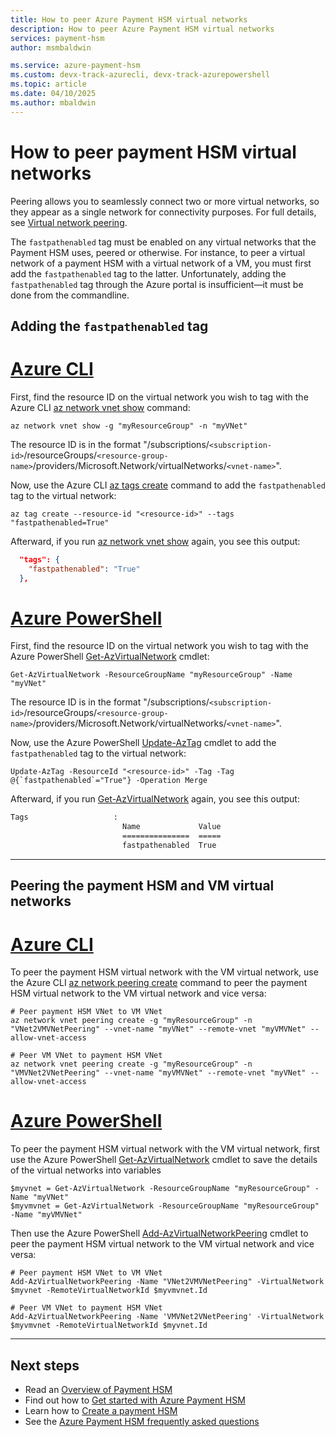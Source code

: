 ```yaml
---
title: How to peer Azure Payment HSM virtual networks
description: How to peer Azure Payment HSM virtual networks
services: payment-hsm
author: msmbaldwin

ms.service: azure-payment-hsm
ms.custom: devx-track-azurecli, devx-track-azurepowershell
ms.topic: article
ms.date: 04/10/2025
ms.author: mbaldwin
---
```


# How to peer payment HSM virtual networks

Peering allows you to seamlessly connect two or more virtual networks, so they appear as a single network for connectivity purposes. For full details, see [Virtual network peering](/azure/virtual-network/virtual-network-peering-overview).

The `fastpathenabled` tag must be enabled on any virtual networks that the Payment HSM uses, peered or otherwise. For instance, to peer a virtual network of a payment HSM with a virtual network of a VM, you must first add the `fastpathenabled` tag to the latter.  Unfortunately, adding the `fastpathenabled` tag through the Azure portal is insufficient—it must be done from the commandline.

## Adding the `fastpathenabled` tag

# [Azure CLI](#tab/azure-cli)

First, find the resource ID on the virtual network you wish to tag with the Azure CLI [az network vnet show](/cli/azure/network/vnet#az-network-vnet-show) command:

```azurecli-interactive
az network vnet show -g "myResourceGroup" -n "myVNet"
```

The resource ID is in the format "/subscriptions/`<subscription-id>`/resourceGroups/`<resource-group-name>`/providers/Microsoft.Network/virtualNetworks/`<vnet-name>`".

Now, use the Azure CLI [az tags create](/cli/azure/tag#az-tag-create) command to add the `fastpathenabled` tag to the virtual network:

```azurecli-interactive
az tag create --resource-id "<resource-id>" --tags "fastpathenabled=True"
```

Afterward, if you run [az network vnet show](/cli/azure/network/vnet#az-network-vnet-show) again, you see this output:

```json
  "tags": {
    "fastpathenabled": "True"
  },
```

# [Azure PowerShell](#tab/azure-powershell)

First, find the resource ID on the virtual network you wish to tag with the Azure PowerShell [Get-AzVirtualNetwork](/powershell/module/az.network/get-azvirtualnetwork) cmdlet:

```azurepowershell-interactive
Get-AzVirtualNetwork -ResourceGroupName "myResourceGroup" -Name "myVNet" 
```

The resource ID is in the format "/subscriptions/`<subscription-id>`/resourceGroups/`<resource-group-name>`/providers/Microsoft.Network/virtualNetworks/`<vnet-name>`".

Now, use the Azure PowerShell [Update-AzTag](/powershell/module/az.resources/update-aztag) cmdlet to add the `fastpathenabled` tag to the virtual network:

```azurepowershell-interactive
Update-AzTag -ResourceId "<resource-id>" -Tag -Tag @{`fastpathenabled`="True"} -Operation Merge
```

Afterward, if you run [Get-AzVirtualNetwork](/powershell/module/az.network/get-azvirtualnetwork) again, you see this output:

```bash
Tags                   :
                         Name             Value
                         ===============  =====
                         fastpathenabled  True
```

---

## Peering the payment HSM and VM virtual networks

# [Azure CLI](#tab/azure-cli)

To peer the payment HSM virtual network with the VM virtual network, use the Azure CLI [az network peering create](/cli/azure/network/vnet/peering#az-network-vnet-peering-create) command to peer the payment HSM virtual network to the VM virtual network and vice versa:

```azurecli-interactive
# Peer payment HSM VNet to VM VNet
az network vnet peering create -g "myResourceGroup" -n "VNet2VMVNetPeering" --vnet-name "myVNet" --remote-vnet "myVMVNet" --allow-vnet-access

# Peer VM VNet to payment HSM VNet
az network vnet peering create -g "myResourceGroup" -n "VMVNet2VNetPeering" --vnet-name "myVMVNet" --remote-vnet "myVNet" --allow-vnet-access
```

# [Azure PowerShell](#tab/azure-powershell)

To peer the payment HSM virtual network with the VM virtual network, first use the Azure PowerShell [Get-AzVirtualNetwork](/powershell/module/az.network/get-azvirtualnetwork) cmdlet to save the details of the virtual networks into variables

```azurepowershell-interactive
$myvnet = Get-AzVirtualNetwork -ResourceGroupName "myResourceGroup" -Name "myVNet"
$myvmvnet = Get-AzVirtualNetwork -ResourceGroupName "myResourceGroup" -Name "myVMVNet" 
```

Then use the Azure PowerShell [Add-AzVirtualNetworkPeering](/powershell/module/az.network/add-azvirtualnetworkpeering) cmdlet to peer the payment HSM virtual network to the VM virtual network and vice versa:

```azurecli-powershell
# Peer payment HSM VNet to VM VNet
Add-AzVirtualNetworkPeering -Name "VNet2VMVNetPeering" -VirtualNetwork $myvnet -RemoteVirtualNetworkId $myvmvnet.Id

# Peer VM VNet to payment HSM VNet
Add-AzVirtualNetworkPeering -Name 'VMVNet2VNetPeering' -VirtualNetwork $myvmvnet -RemoteVirtualNetworkId $myvnet.Id
```

---

## Next steps
- Read an [Overview of Payment HSM](overview.md)
- Find out how to [Get started with Azure Payment HSM](getting-started.md)
- Learn how to [Create a payment HSM](create-payment-hsm.md)
- See the [Azure Payment HSM frequently asked questions](faq.yml)
